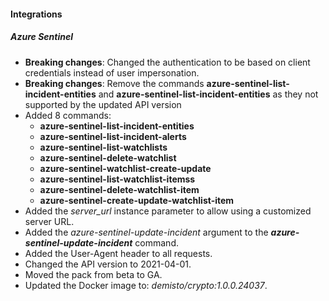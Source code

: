 
#### Integrations
##### Azure Sentinel
- **Breaking changes**: Changed the authentication to be based on client credentials instead of user impersonation.
- **Breaking changes**: Remove the commands **azure-sentinel-list-incident-entities** and **azure-sentinel-list-incident-entities** as they not supported by the updated API version
- Added 8 commands:
    - **azure-sentinel-list-incident-entities**
    - **azure-sentinel-list-incident-alerts**
    - **azure-sentinel-list-watchlists**
    - **azure-sentinel-delete-watchlist**
    - **azure-sentinel-watchlist-create-update**
    - **azure-sentinel-list-watchlist-itemss**
    - **azure-sentinel-delete-watchlist-item**
    - **azure-sentinel-create-update-watchlist-item**
- Added the *server_url* instance parameter to allow using a customized server URL. 
- Added the *azure-sentinel-update-incident* argument to the ***azure-sentinel-update-incident*** command.
- Added the User-Agent header to all requests.
- Changed the API version to 2021-04-01.
- Moved the pack from beta to GA.
- Updated the Docker image to: *demisto/crypto:1.0.0.24037*.


